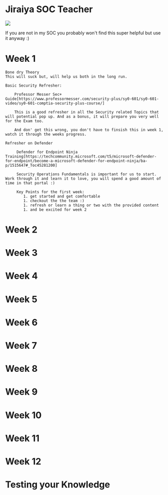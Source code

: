 #  Jiraiya SOC Teacher

<img src="https://static.wikia.nocookie.net/denaruto3/images/6/66/Jiraiya.png/revision/latest?cb=20100821231007&path-prefix=de"/>


If you are not in my SOC you probably won't find this super helpful but use it anyway :)

# Week 1
    Bone dry Theory
    This will suck but, will help us both in the long run.

    Basic Security Refresher:

        Professor Messer Sec+ Guide[https://www.professormesser.com/security-plus/sy0-601/sy0-601-video/sy0-601-comptia-security-plus-course/]

        This is a good refresher in all the Security related Topics that will potential pop up. And as a bonus, it will prepare you very well for the Exam too.

        And don' get this wrong, you don't have to finsish this in week 1, watch it through the weeks progress. 

    Refresher on Defender

         Defender for Endpoint Ninja Training[https://techcommunity.microsoft.com/t5/microsoft-defender-for-endpoint/become-a-microsoft-defender-for-endpoint-ninja/ba-p/1515647#_Toc45281200]

         Security Operations Fundamentals is important for us to start. Work through it and learn it to love, you will spend a good amount of time in that portal :)

         Key Points for the first week:
            1. get started and get comfortable
            1. checkout the the team :)
            1. refresh or learn a thing or two with the provided content
            1. and be excited for week 2

    

# Week 2


# Week 3

    
# Week 4
# Week 5
# Week 6
# Week 7
# Week 8
# Week 9
# Week 10
# Week 11
# Week 12
# Testing your Knowledge